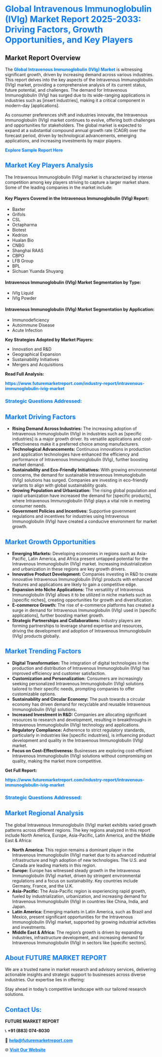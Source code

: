 <h1 style="color: #007BFF;">Global Intravenous Immunoglobulin (IVIg) Market Report 2025-2033: Driving Factors, Growth Opportunities, and Key Players</h1>

<section id="overview">
<h2>Market Report Overview</h2>
<p>The <a href="https://www.futuremarketreport.com/industry-report/intravenous-immunoglobulin-ivig-market" style="color: #007BFF; text-decoration: none;"><strong>Global Intravenous Immunoglobulin (IVIg) Market</strong></a> is witnessing significant growth, driven by increasing demand across various industries. This report delves into the key aspects of the Intravenous Immunoglobulin (IVIg) market, providing a comprehensive analysis of its current status, future potential, and challenges. The demand for Intravenous Immunoglobulin (IVIg) has surged due to its wide-ranging applications in industries such as [insert industries], making it a critical component in modern-day [applications].</p>
<p>As consumer preferences shift and industries innovate, the Intravenous Immunoglobulin (IVIg) market continues to evolve, offering both challenges and opportunities for stakeholders. The global market is expected to expand at a substantial compound annual growth rate (CAGR) over the forecast period, driven by technological advancements, emerging applications, and increasing investments by major players.</p>
</section>

<section id="overview">
<p><a href="https://www.futuremarketreport.com/request-sample/reportId=57016" style="color: #007BFF; text-decoration: none;"><strong>Explore Sample Report Here</strong></a></p>
</section>

<section id="key-players">
<h2 style="color: #007BFF;">Market Key Players Analysis</h2>
<p>The Intravenous Immunoglobulin (IVIg) market is characterized by intense competition among key players striving to capture a larger market share. Some of the leading companies in the market include:</p>
<h4>Key Players Covered in the Intravenous Immunoglobulin (IVIg) Report:</h4>
<ul><li>Baxter</li><li>Grifols</li><li>CSL</li><li>Octapharma</li><li>Biotest</li><li>Kedrion</li><li>Hualan Bio</li><li>CNBG</li><li>Shanghai RAAS</li><li>CBPO</li><li>LFB Group</li><li>BPL</li><li>Sichuan Yuanda Shuyang</li></ul>
<h4>Intravenous Immunoglobulin (IVIg) Market Segmentation by Type:</h4>
<ul><li>IVIg Liquid</li><li>IVIg Powder</li></ul>

<h4>Intravenous Immunoglobulin (IVIg) Market Segmentation by Application:</h4>
<ul><li>Immunodeficiency</li><li>Autoimmune Disease</li><li>Acute Infection</li></ul>
<p><strong>Key Strategies Adopted by Market Players:</strong></p>
<ul>
<li>Innovation and R&D</li>
<li>Geographical Expansion</li>
<li>Sustainability Initiatives</li>
<li>Mergers and Acquisitions</li>
</ul>
</section>

<section>
<p><strong>Read Full Analysis: </strong></p><a href="https://www.futuremarketreport.com/industry-report/intravenous-immunoglobulin-ivig-market" style="color: #007BFF; text-decoration: none;"><strong>https://www.futuremarketreport.com/industry-report/intravenous-immunoglobulin-ivig-market</strong></a>
<h3 style="color: #007BFF;">Strategic Questions Addressed:</h3>
</section>

<section id="driving-factors">
<h2 style="color: #007BFF;">Market Driving Factors</h2>
<ul>
<li><strong>Rising Demand Across Industries:</strong> The increasing adoption of Intravenous Immunoglobulin (IVIg) in industries such as [specific industries] is a major growth driver. Its versatile applications and cost-effectiveness make it a preferred choice among manufacturers.</li>
<li><strong>Technological Advancements:</strong> Continuous innovations in production and application technologies have enhanced the efficiency and performance of Intravenous Immunoglobulin (IVIg), further boosting market demand.</li>
<li><strong>Sustainability and Eco-Friendly Initiatives:</strong> With growing environmental concerns, the demand for sustainable Intravenous Immunoglobulin (IVIg) solutions has surged. Companies are investing in eco-friendly variants to align with global sustainability goals.</li>
<li><strong>Growing Population and Urbanization:</strong> The rising global population and rapid urbanization have increased the demand for [specific products], where Intravenous Immunoglobulin (IVIg) plays a vital role in meeting consumer needs.</li>
<li><strong>Government Policies and Incentives:</strong> Supportive government regulations and incentives for industries using Intravenous Immunoglobulin (IVIg) have created a conducive environment for market growth.</li>
</ul>
</section>

<section id="growth-opportunities">
<h2 style="color: #007BFF;">Market Growth Opportunities</h2>
<ul>
<li><strong>Emerging Markets:</strong> Developing economies in regions such as Asia-Pacific, Latin America, and Africa present untapped potential for the Intravenous Immunoglobulin (IVIg) market. Increasing industrialization and urbanization in these regions are key growth drivers.</li>
<li><strong>Innovative Product Development:</strong> Companies investing in R&D to create innovative Intravenous Immunoglobulin (IVIg) products with enhanced features and applications are likely to gain a competitive edge.</li>
<li><strong>Expansion into Niche Applications:</strong> The versatility of Intravenous Immunoglobulin (IVIg) allows it to be utilized in niche markets such as [specific niches], creating opportunities for growth and diversification.</li>
<li><strong>E-commerce Growth:</strong> The rise of e-commerce platforms has created a surge in demand for Intravenous Immunoglobulin (IVIg) used in [specific applications], further boosting market growth.</li>
<li><strong>Strategic Partnerships and Collaborations:</strong> Industry players are forming partnerships to leverage shared expertise and resources, driving the development and adoption of Intravenous Immunoglobulin (IVIg) products globally.</li>
</ul>
</section>

<section id="trending-factors">
<h2 style="color: #007BFF;">Market Trending Factors</h2>
<ul>
<li><strong>Digital Transformation:</strong> The integration of digital technologies in the production and distribution of Intravenous Immunoglobulin (IVIg) has improved efficiency and customer satisfaction.</li>
<li><strong>Customization and Personalization:</strong> Consumers are increasingly seeking personalized Intravenous Immunoglobulin (IVIg) solutions tailored to their specific needs, prompting companies to offer customizable options.</li>
<li><strong>Sustainability and Circular Economy:</strong> The push towards a circular economy has driven demand for recyclable and reusable Intravenous Immunoglobulin (IVIg) solutions.</li>
<li><strong>Increased Investment in R&D:</strong> Companies are allocating significant resources to research and development, resulting in breakthroughs in Intravenous Immunoglobulin (IVIg) technology and applications.</li>
<li><strong>Regulatory Compliance:</strong> Adherence to strict regulatory standards, particularly in industries like [specific industries], is influencing product development and quality in the Intravenous Immunoglobulin (IVIg) market.</li>
<li><strong>Focus on Cost-Effectiveness:</strong> Businesses are exploring cost-efficient Intravenous Immunoglobulin (IVIg) solutions without compromising on quality, making the market more competitive.</li>
</ul>
</section>

<section>
<p><strong>Get Full Report: </strong></p><a href="https://www.futuremarketreport.com/industry-report/intravenous-immunoglobulin-ivig-market" style="color: #007BFF; text-decoration: none;"><strong>https://www.futuremarketreport.com/industry-report/intravenous-immunoglobulin-ivig-market</strong></a>
<h3 style="color: #007BFF;">Strategic Questions Addressed:</h3>
</section>


<section id="regional-analysis">
<h2 style="color: #007BFF;">Market Regional Analysis</h2>
<p>The global Intravenous Immunoglobulin (IVIg) market exhibits varied growth patterns across different regions. The key regions analyzed in this report include North America, Europe, Asia-Pacific, Latin America, and the Middle East & Africa:</p>
<ul>
<li><strong>North America:</strong> This region remains a dominant player in the Intravenous Immunoglobulin (IVIg) market due to its advanced industrial infrastructure and high adoption of new technologies. The U.S. and Canada are leading markets in this region.</li>
<li><strong>Europe:</strong> Europe has witnessed steady growth in the Intravenous Immunoglobulin (IVIg) market, driven by stringent environmental regulations and a focus on sustainability. Key countries include Germany, France, and the U.K.</li>
<li><strong>Asia-Pacific:</strong> The Asia-Pacific region is experiencing rapid growth, fueled by industrialization, urbanization, and increasing demand for Intravenous Immunoglobulin (IVIg) in countries like China, India, and Japan.</li>
<li><strong>Latin America:</strong> Emerging markets in Latin America, such as Brazil and Mexico, present significant opportunities for the Intravenous Immunoglobulin (IVIg) market, supported by growing industrial activities and investments.</li>
<li><strong>Middle East & Africa:</strong> The region’s growth is driven by expanding industries, infrastructure development, and increasing demand for Intravenous Immunoglobulin (IVIg) in sectors like [specific sectors].</li>
</ul>
</section>

<footer>
<h2 style="color: #007BFF;">About FUTURE MARKET REPORT</h2>
<p>We are a trusted name in market research and advisory services, delivering actionable insights and strategic support to businesses across diverse industries. Our expertise lies in offering:</p>

<p>Stay ahead in today’s competitive landscape with our tailored research solutions.</p>

<h2 style="color: #007BFF;">Contact Us:</h2>
<p><strong>FUTURE MARKET REPORT</strong></p>
<p>📞 <strong>+91 (883) 074-8030</strong></p>
<p>📧 <strong><a href="mailto:help@futuremarketreport.com" style="color: #007BFF;">help@futuremarketreport.com</a></strong></p>
<p>🌐 <strong><a href="https://www.futuremarketreport.com/" style="color: #007BFF;">Visit Our Website</a></strong></p>
</footer>